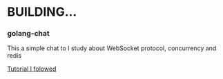 # BUILDING...

### golang-chat

This a simple chat to I study about WebSocket protocol, concurrency and redis

[Tutorial I folowed](https://betterprogramming.pub/how-to-build-a-concurrent-chat-app-with-golang-and-websockets-fb48562a1329) 
